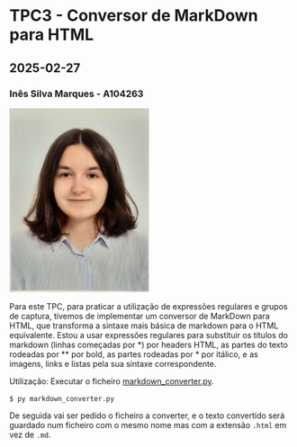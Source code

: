 # TPC3 - Conversor de MarkDown para HTML
## 2025-02-27
### Inês Silva Marques - A104263
![A minha foto](../foto.jpg)

Para este TPC, para praticar a utilização de expressões regulares e grupos de captura, tivemos de implementar um conversor de MarkDown para HTML, que transforma a sintaxe mais básica de markdown para o HTML equivalente.
Estou a usar expressões regulares para substituir os títulos do markdown (linhas começadas por *) por headers HTML, as partes do texto rodeadas por ** por bold, as partes rodeadas por * por itálico, e as imagens, links e listas pela sua sintaxe correspondente.

Utilização:
Executar o ficheiro [markdown_converter.py](markdown_converter.py).
```
$ py markdown_converter.py
```
De seguida vai ser pedido o ficheiro a converter, e o texto convertido será guardado num ficheiro com o mesmo nome mas com a extensão `.html` em vez de `.md`.